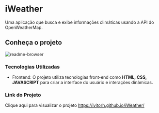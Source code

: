 # iWeather
 Uma aplicação que busca e exibe informações climáticas usando a API do OpenWeatherMap.

## Conheça o projeto
![readme-browser](https://github.com/ivitorh/iWeather/assets/78832973/77ca5181-3eda-4431-9034-0ae267e3d118)

### Tecnologias Utilizadas
* Frontend: O projeto utiliza tecnologias front-end como **HTML, CSS, JAVASCRIPT** para criar a interface do usuário e interações dinâmicas.

### Link do Projeto
Clique aqui para visualizar o projeto <https://ivitorh.github.io/iWeather/>
